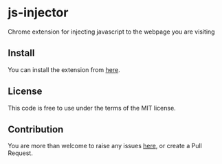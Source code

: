 # js-injector
Chrome extension for injecting javascript to the webpage you are visiting

## Install
You can install the extension from [here](https://chrome.google.com/webstore/detail/javascript-injector/ejnccfcackblkelbafbolcpjfpcmbplg).

## License

This code is free to use under the terms of the MIT license.

## Contribution

You are more than welcome to raise any issues [here](https://github.com/hex0cter/js-injector/issues), or create a Pull Request.
